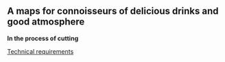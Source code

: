 ## A maps for connoisseurs of delicious drinks and good atmosphere
**In the process of cutting**

[Technical requirements](https://github.com/Lavliet90/bar_trip/blob/master/docs/technical_requirements.md)
